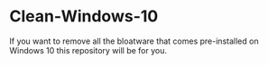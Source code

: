 # Clean-Windows-10
If you want to remove all the bloatware that comes pre-installed on Windows 10 this repository will be for you.
